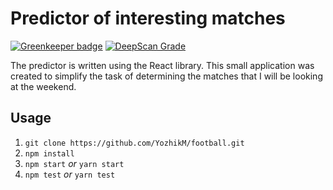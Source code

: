 # Predictor of interesting matches

[![Greenkeeper badge](https://badges.greenkeeper.io/YozhikM/football.svg)](https://greenkeeper.io/)
[![DeepScan Grade](https://deepscan.io/api/projects/1542/branches/5298/badge/grade.svg)](https://deepscan.io/dashboard/#view=project&pid=1542&bid=5298)

The predictor is written using the React library. This small application was created to simplify the task of determining the matches that I will be looking at the weekend.

## Usage

1. `git clone https://github.com/YozhikM/football.git`
2. `npm install`
3. `npm start` *or* `yarn start`
4. `npm test` *or* `yarn test`
